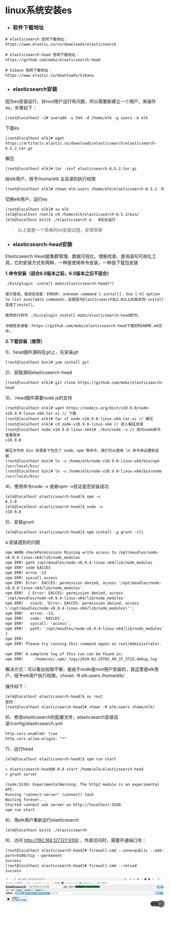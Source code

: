 # linux系统安装es

* ### 软件下载地址

```
# elasticsearch 官网下载地址：
https://www.elastic.co/cn/downloads/elasticsearch

# elasticsearch-head 官网下载地址：
https://github.com/mobz/elasticsearch-head

# kibana 官网下载地址：
https://www.elastic.co/downloads/kibana
```

* ### elasticsearch安装

因为es安装运行，对root用户运行有问题，所以需要新建立一个用户，来操作es，步骤如下：

```
[root@localhost ~]# useradd -u 544 -d /home/elk -g users -m elk
```

下载es

```
[root@localhost elk]# wget https://artifacts.elastic.co/downloads/elasticsearch/elasticsearch-6.5.2.tar.gz
```

解压

```
[root@localhost elk]# tar -zxvf elasticsearch-6.5.2.tar.gz
```

给elk用户，授予/home/elk 主目录的执行权限

```
[root@localhost elk]# chown elk:users /home/elk/elasticsearch-6.5.2 -R
```

切换elk用户，运行es

```
[root@localhost elk]# su elk
[elk@localhost root]$ cd /home/elk/elasticsearch-6.5.2/bin/
[elk@localhost bin]$ ./elasticsearch &   #后台运行
```

> 以上就是一个简单的es安装过程，非常简单

* ### elasticsearch-head安装

Elasticsearch Head是集群管理、数据可视化、增删改查、查询语句可视化工具，它的安装方式有两种，一种是使用命令安装，一种是下载包安装

**1.命令安装（适合6.0版本之前，6.0版本之后不适合）**

```
./bin/plugin -install mobz/elasticsearch-head(*)

提示错误，错误信息是：ERROR: unknown command [-install]. Use [-h] option to list available commands，这是因为Elasticsearch在2.0以上的版本将-install变成了install。

故而执行命令 ./bin/plugin install mobz/elasticsearch-head即可。

详细信息请看：https://github.com/mobz/elasticsearch-head下面的README.md文件。
```

**2.下载安装（推荐）**

1\)、head插件源码在git上，先安装git

```
[root@localhost bin]# yum install git
```

2\)、获取源码elasticsearch-head

```
[root@localhost elk]# git clone https://github.com/mobz/elasticsearch-head
```

3\)、.head插件需要node.js的支持

```
[root@localhost elk]# wget https://nodejs.org/dist/v10.9.0/node-v10.9.0-linux-x64.tar.xz // 下载
[root@localhost elk]# tar xf node-v10.9.0-linux-x64.tar.xz // 解压
[root@localhost elk]# cd node-v10.9.0-linux-x64 // 进入解压目录
[root@localhost node-v10.9.0-linux-x64]# ./bin/node -v // 执行node命令 查看版本
v10.9.0

解压文件的 bin 目录底下包含了 node、npm 等命令，我们可以使用 ln 命令来设置软连接：
[root@localhost bin]# ln -s /home/elk/node-v10.9.0-linux-x64/bin/npm /usr/local/bin/
[root@localhost bin]# ln -s /home/elk/node-v10.9.0-linux-x64/bin/node /usr/local/bin/
```

4\)、使用命令node -v 或者npm -v验证是否安装成功

```
[elk@localhost elasticsearch-head]$ npm -v
6.2.0
[elk@localhost elasticsearch-head]$ node -v
v10.9.0
```

5\)、安装grunt

```
[elk@localhost elasticsearch-head]$ npm install -g grunt -cli
```

a.安装遇到的问题

```
npm WARN checkPermissions Missing write access to /opt/moudles/node-v8.9.4-linux-x64/lib/node_modules
npm ERR! path /opt/moudles/node-v8.9.4-linux-x64/lib/node_modules
npm ERR! code EACCES
npm ERR! errno -13
npm ERR! syscall access
npm ERR! Error: EACCES: permission denied, access '/opt/moudles/node-v8.9.4-linux-x64/lib/node_modules'
npm ERR!  { Error: EACCES: permission denied, access '/opt/moudles/node-v8.9.4-linux-x64/lib/node_modules'
npm ERR!   stack: 'Error: EACCES: permission denied, access \'/opt/moudles/node-v8.9.4-linux-x64/lib/node_modules\'',
npm ERR!   errno: -13,
npm ERR!   code: 'EACCES',
npm ERR!   syscall: 'access',
npm ERR!   path: '/opt/moudles/node-v8.9.4-linux-x64/lib/node_modules' }
npm ERR!
npm ERR! Please try running this command again as root/Administrator.
 
npm ERR! A complete log of this run can be found in:
npm ERR!     /home/es/.npm/_logs/2018-02-25T02_49_37_372Z-debug.log
```

解决方式：可以看出权限不够，是由于node是root用户安装的，我这里是elk用户，授予elk用户执行权限，chown -R elk:users /home/elk/

操作如下：

```
[elk@localhost elasticsearch-head]$ su root
密码：
[root@localhost elasticsearch-head]# chown -R elk:users /home/elk/
```

6\)、修改elasticsearch的配置文件，elasticsearch安装目录/config/elasticsearch.yml

```
http.cors.enabled: true
http.cors.allow-origin: "*"
```

7\)、运行head

```
[elk@localhost elasticsearch-head]$ npm run start

> elasticsearch-head@0.0.0 start /home/elk/elasticsearch-head
> grunt server

(node:5116) ExperimentalWarning: The http2 module is an experimental API.
Running "connect:server" (connect) task
Waiting forever...
Started connect web server on http://localhost:9100
npm run start
```

8\)、用elk用户重新运行elasticsearch

```
[elk@localhost bin]$ ./elasticsearch
```

9\)、访问 http://192.168.127.127:9100 ，外部访问时，需要开通端口号：

```
[root@localhost elasticsearch-head]# firewall-cmd --zone=public --add-port=9100/tcp --permanent
success
[root@localhost elasticsearch-head]# firewall-cmd --reload
success
```

![](/assets/import-es-001.png)



